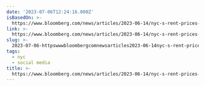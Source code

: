 ```yaml
---
date: '2023-07-06T12:24:16.000Z'
isBasedOn: >-
  https://www.bloomberg.com/news/articles/2023-06-14/nyc-s-rent-prices-are-too-high-for-recent-college-graduates-to-afford
link: >-
  https://www.bloomberg.com/news/articles/2023-06-14/nyc-s-rent-prices-are-too-high-for-recent-college-graduates-to-afford
slug: >-
  2023-07-06-httpswwwbloombergcomnewsarticles2023-06-14nyc-s-rent-prices-are-too-high-for-recent-college-graduates-to-afford
tags:
  - nyc
  - social media
title: >-
  https://www.bloomberg.com/news/articles/2023-06-14/nyc-s-rent-prices-are-too-high-for-recent-college-graduates-to-afford
---
```


